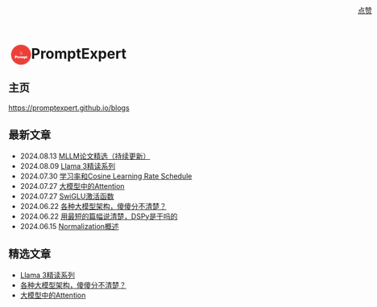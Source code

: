 # <img src="images/logo.jpg" alt="Logo" style="width: 40px; height: auto; vertical-align: middle; margin-left: 5px;">PromptExpert

## 主页
https://promptexpert.github.io/blogs

## 最新文章 
- 2024.08.13 [MLLM论文精选（持续更新）](mllm/mllm_papers.md)
- 2024.08.09 [Llama 3精读系列](llm_foundation/llama3/llama3.md)  
- 2024.07.30 [学习率和Cosine Learning Rate Schedule](llm_foundation/cos_lr_schedule.md)
- 2024.07.27 [大模型中的Attention](llm_foundation/llm_attention.md)
- 2024.07.27 [SwiGLU激活函数](llm_foundation/swiglu.md)
- 2024.06.22 [各种大模型架构，傻傻分不清楚？](llm_architecture.md)
- 2024.06.22 [用最短的篇幅说清楚，DSPy是干吗的](dspy_intro.md)
- 2024.06.15 [Normalization概述](llm_foundation/norm.md)

## 精选文章
- [Llama 3精读系列](llm_foundation/llama3/llama3.md)  
- [各种大模型架构，傻傻分不清楚？](llm_architecture.md)
- [大模型中的Attention](llm_foundation/llm_attention.md)





<div style="position: absolute; top: 10px; right: 10px;">
  <a class="github-button" href="https://github.com/PromptExpert/blogs" data-icon="octicon-star" data-show-count="true" aria-label="Star YOUR_GITHUB_USERNAME/YOUR_REPO_NAME on GitHub">点赞</a>
</div>

<script async defer src="https://buttons.github.io/buttons.js"></script>